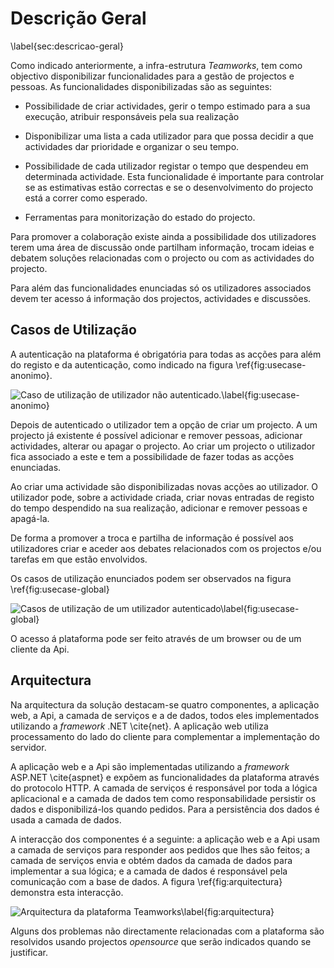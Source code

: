Descrição Geral
=

\label{sec:descricao-geral}


Como indicado anteriormente, a infra-estrutura *Teamworks*, tem como objectivo disponibilizar funcionalidades para a gestão de projectos e pessoas. 
As funcionalidades disponibilizadas são as seguintes:

+ Possibilidade de criar actividades, gerir o tempo estimado para a sua execução, atribuir responsáveis pela sua realização 

+ Disponibilizar uma lista a cada utilizador para que possa decidir a que actividades dar prioridade e organizar o seu tempo. 

+ Possibilidade de cada utilizador registar o tempo que despendeu em determinada actividade. Esta funcionalidade é importante para controlar se as estimativas estão correctas e se o desenvolvimento do projecto está a correr como esperado.

+ Ferramentas para monitorização do estado do projecto.

Para promover a colaboração existe ainda a possibilidade dos utilizadores terem uma área de discussão onde partilham informação, trocam ideias e debatem soluções relacionadas com o projecto ou com as actividades do projecto.

Para além das funcionalidades enunciadas só os utilizadores associados devem ter acesso á informação dos projectos, actividades e discussões.

Casos de Utilização
-

A autenticação na plataforma é obrigatória para todas as acções para além do registo e da autenticação, como indicado na figura \ref{fig:usecase-anonimo}.

![Caso de utilização de utilizador não autenticado.\label{fig:usecase-anonimo}](http://www.lucidchart.com/publicSegments/view/4fd71023-3b68-497b-b199-60a50a443549/image.png)

Depois de autenticado o utilizador tem a opção de criar um projecto. A um projecto já existente é possível adicionar e remover pessoas, adicionar actividades, alterar ou apagar o projecto. Ao criar um projecto o utilizador fica associado a este e tem a possibilidade de fazer todas as acções enunciadas.

Ao criar uma actividade são disponibilizadas novas acções ao utilizador. 
O utilizador pode, sobre a actividade criada, criar novas entradas de registo do tempo despendido na sua realização, adicionar e remover pessoas e apagá-la. 

De forma a promover a troca e partilha de informação é possível aos utilizadores criar e aceder aos debates relacionados com os projectos e/ou tarefas em que estão envolvidos.

Os casos de utilização enunciados podem ser observados na figura \ref{fig:usecase-global}

![Casos de utilização de um utilizador autenticado\label{fig:usecase-global}](http://www.lucidchart.com/publicSegments/view/4fda0b7b-a694-44fe-85d8-4de80adcb320/image.png)

O acesso á plataforma pode ser feito através de um browser ou de um cliente da Api.

Arquitectura
-

Na arquitectura da solução destacam-se quatro componentes, a aplicação web, a Api, a camada de serviços e a de dados, todos eles implementados utilizando a *framework* .NET \cite{net}.
A aplicação web utiliza processamento do lado do cliente para complementar a implementação do servidor.

A aplicação web e a Api são implementadas utilizando a *framework* ASP.NET \cite{aspnet} e expõem as funcionalidades da plataforma através do protocolo HTTP. 
A camada de serviços é responsável por toda a lógica aplicacional e a camada de dados tem como responsabilidade persistir os dados e disponibilizá-los quando pedidos. Para a persistência dos dados é usada a camada de dados.

A interacção dos componentes é a seguinte: a aplicação web e a Api usam a camada de serviços para responder aos pedidos que lhes são feitos; a camada de serviços envia e obtém dados da camada de dados para implementar a sua lógica; e a camada de dados é responsável pela comunicação com a base de dados. A figura \ref{fig:arquitectura} demonstra esta interacção.

![Arquitectura da plataforma *Teamworks*\label{fig:arquitectura}](http://www.lucidchart.com/publicSegments/view/4fd9ee2c-c028-4828-8962-51ad0a4022d4/image.png)

Alguns dos problemas não directamente relacionadas com a plataforma são resolvidos usando projectos *opensource* que serão indicados quando se justificar.
